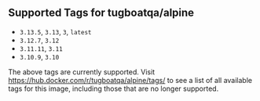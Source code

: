 ## Supported Tags for tugboatqa/alpine

* `3.13.5`, `3.13`, `3`, `latest`
* `3.12.7`, `3.12`
* `3.11.11`, `3.11`
* `3.10.9`, `3.10`

The above tags are currently supported. Visit https://hub.docker.com/r/tugboatqa/alpine/tags/ to see a list of all available tags for this image, including those that are no longer supported.
